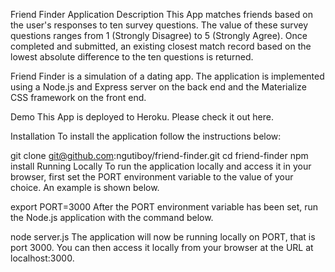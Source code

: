 Friend Finder Application
Description
This App matches friends based on the user's responses to ten survey questions. The value of these survey questions ranges from 1 (Strongly Disagree) to 5 (Strongly Agree). Once completed and submitted, an existing closest match record based on the lowest absolute difference to the ten questions is returned.

Friend Finder is a simulation of a dating app. The application is implemented using a Node.js and Express server on the back end and the Materialize CSS framework on the front end.

Demo
This App is deployed to Heroku. Please check it out here.

Installation
To install the application follow the instructions below:

git clone git@github.com:ngutiboy/friend-finder.git
cd friend-finder
npm install
Running Locally
To run the application locally and access it in your browser, first set the PORT environment variable to the value of your choice. An example is shown below.

export PORT=3000
After the PORT environment variable has been set, run the Node.js application with the command below.

node server.js
The application will now be running locally on PORT, that is port 3000. You can then access it locally from your browser at the URL at localhost:3000.
